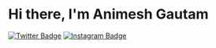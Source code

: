 # Hi there, I'm Animesh Gautam

[![Twitter Badge](https://img.shields.io/badge/Twitter-Profile-informational?style=flat&logo=twitter&logoColor=white&color=1CA2F1)](https://twitter.com/Zomnimesh)
[![Instagram Badge](https://img.shields.io/badge/Instagram-Profile-informational?style=flat&logo=instagram&logoColor=red&color=FF0000)](https://www.instagram.com/animesh_sama/)

